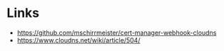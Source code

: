 # Links
* https://github.com/mschirrmeister/cert-manager-webhook-cloudns
* https://www.cloudns.net/wiki/article/504/

